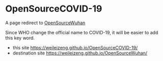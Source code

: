 # OpenSourceCOVID-19
A page redirect to [OpenSourceWuhan](https://weileizeng.github.io/OpenSourceWuhan/)

Since WHO change the official name to COVID-19, it will be easier to add this key word.


* this site  https://weileizeng.github.io/OpenSourceCOVID-19/
* destination site https://weileizeng.github.io/OpenSourceWuhan/
